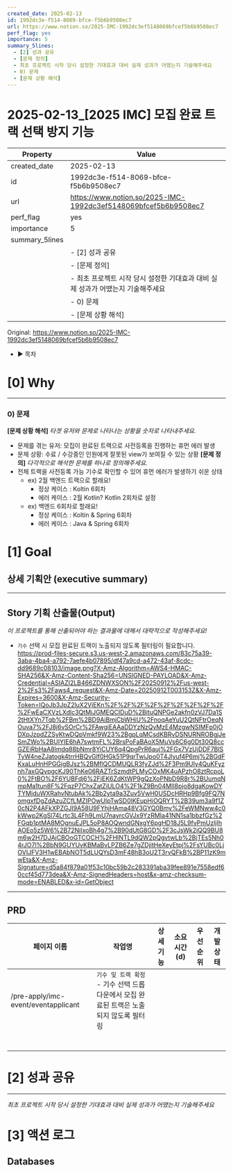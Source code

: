 ```yaml
---
created_date: 2025-02-13
id: 1992dc3e-f514-8069-bfce-f5b6b9508ec7
url: https://www.notion.so/2025-IMC-1992dc3ef5148069bfcef5b6b9508ec7
perf_flag: yes
importance: 5
summary_5lines:
  - [2] 성과 공유
  - [문제 정의]
  - 최초 프로젝트 시작 당시 설정한 기대효과 대비 실제 성과가 어땠는지 기술해주세요
  - 0) 문제
  - [문제 상황 해석]
---
```


# 2025-02-13_[2025 IMC] 모집 완료 트랙 선택 방지 기능

| Property | Value |
| --- | --- |
| created_date | 2025-02-13 |
| id | 1992dc3e-f514-8069-bfce-f5b6b9508ec7 |
| url | https://www.notion.so/2025-IMC-1992dc3ef5148069bfcef5b6b9508ec7 |
| perf_flag | yes |
| importance | 5 |
| summary_5lines | |
|  | - [2] 성과 공유 |
|  | - [문제 정의] |
|  | - 최초 프로젝트 시작 당시 설정한 기대효과 대비 실제 성과가 어땠는지 기술해주세요 |
|  | - 0) 문제 |
|  | - [문제 상황 해석] |

Original: https://www.notion.so/2025-IMC-1992dc3ef5148069bfcef5b6b9508ec7

- ▶ 목차

# [0] Why

---

### 0) 문제
**[문제 상황 해석]**
*타겟 유저와 문제로 나타나는 상황을 숫자로 나타내주세요.*
- 문제를 겪는 유저: 모집이 완료된 트랙으로 사전등록을 진행하는 휴먼 에러 발생
- 문제 상황: 수료 / 수강중인 인원에게 잘못된 view가 보여질 수 있는 상황
**[문제 정의]**
*다각적으로 해석한 문제를 하나로 정의해주세요.*
- 전체 트랙을 사전등록 가능 기수로 확인할 수 있어 휴먼 에러가 발생하기 쉬운 상태
  - ex) 2월 백엔드 트랙으로 할래요!
    - 정상 케이스 : Koltin 6회차
    - 에러 케이스 : 2월 Kotlin? Kotlin 2회차로 설정
  - ex) 백엔드 6회차로 할래요!
    - 정상 케이스 : Koltin & Spring 6회차
    - 에러 케이스 : Java & Spring 6회차

# [1] Goal

## 상세 기획안 (executive summary)

---

## Story 기획 산출물(Output)
*이 프로젝트를 통해 산출되어야 하는 결과물에 대해서 대략적으로 작성해주세요!*
- `기수` 선택 시 모집 완료된 트랙이 노출되지 않도록 필터링이 필요합니다.
https://prod-files-secure.s3.us-west-2.amazonaws.com/83c75a39-3aba-4ba4-a792-7aefe4b07895/df47a9cd-a472-43af-8cdc-dd9689c08103/image.png?X-Amz-Algorithm=AWS4-HMAC-SHA256&X-Amz-Content-Sha256=UNSIGNED-PAYLOAD&X-Amz-Credential=ASIAZI2LB466ZDNWXSON%2F20250912%2Fus-west-2%2Fs3%2Faws4_request&X-Amz-Date=20250912T003153Z&X-Amz-Expires=3600&X-Amz-Security-Token=IQoJb3JpZ2luX2VjEKn%2F%2F%2F%2F%2F%2F%2F%2F%2F%2FwEaCXVzLXdlc3QtMiJGMEQCIDuD%2BituQNPGe2akfn0zVJ7Da1S2tHtXYn7Tqb%2FBm%2BD9AiBmjCbWHiU%2FnoqAeYuU2QtNFtrOeqNOuva7%2FJ8j6vSOrCr%2FAwgiEAAaDDYzNzQyMzE4MzgwNSIMFp0jODXpJzpdZZSyKtwDQpVmkf9W23%2BgpLqMCsdKBRvDSNURNROBgjJeSmZWo%2BUIYIE6hA7swtmFL%2BrsPoFaBAoX5MuVs6C6g0Dt30Q8ccGZEiRbHaA8lmdq88bNmr8YiCUY6q4QpgPrR6auj%2FGx7VzUjDDF7BlSTyW4neZJatogk4trrHBQvGlf0HGk51P9qrTwiJpo0T4Jlyuf4P6mj%2BGdFKxaLuHnHPGGigBJsz%2BMflQCDMUQLR3fyZJd%2F3Pm9UIy4QuKFyznh7axGQvpgcKJ90ThKe06RAZTrSzmdtPLMyCOxMK4uAPzhO8ztRcpoL0%2FtBO%2F6YUBFdj6%2FiEK6ZdKtWP9gQzXoPNbD9R8r%2BUumqNmpMa1tun8F%2FqzP7ChxZatZiULO4%2F1kZ9Bn04MII8pjo8dgaKowDYTYMjduWXRahvNtubAk%2Bb2yta9a3Zuv5VwH0USDcHRHp9Bfg9FQ7NomgxfDgZdAzuZCfLMZIPOwUIpTwSD0lKEupHiOQRYT%2B39um3a9f1Z0cN2P4AFkXPZGJI9A58U9FYhjHAma48V3GYQ0Bmy%2FeWMNww4c0kWwp2KgSl74Lrtc3L4Fh9LmU7nayrcGVJx9YzRMIa41NN1sa1bbzfGz%2FGqb1ptMA8MOgnuEJPL5oP8AOQwndGNxgY6pgHD18J5L9fvPmUzljIhAOEo5z5W6%2B72NiIxoBh4g7%2B90dUtG8GD%2F3cJsWk2iQQ9BU8m6w2H7DJAjCBOoGTCOCH%2FHINTL9dQW2pQgvtwLb%2BjTEs5Nh04rJO7l%2BbN9GUYUvKBMaBvLPZB6Ze7gZDjitHeXeyEtpj%2FsYUBc0LjOVIJFV3H1wEBAbNOT5dLUQYsD3mF48hB3oU2T3rvQFkB%2BP11zK9mwEta&X-Amz-Signature=d5a84f879a01f53c10bc59b2c283391aba39fee891e7558edf60ccf45d773dea&X-Amz-SignedHeaders=host&x-amz-checksum-mode=ENABLED&x-id=GetObject

---

## PRD
| **페이지 이름** | **작업명** | **상세 기능** | **소요 시간(d)** | **우선순위** | **개발 상태** |
| --- | --- | --- | --- | --- | --- |
| /pre-apply/imc-event/eventapplicant | `기수 및 트랙 확정` - 기수 선택 드롭다운에서 모집 완료된 트랙은 노출되지 않도록 필터링 |  |  |  |  |
|  |  |  |  |  |  |
|  |  |  |  |  |  |
|  |  |  |  |  |  |
|  |  |  |  |  |  |
|  |  |  |  |  |  |
|  |  |  |  |  |  |
|  |  |  |  |  |  |

# [2] 성과 공유

---
*최초 프로젝트 시작 당시 설정한 기대효과 대비 실제 성과가 어땠는지 기술해주세요*

# [3] 액션 로그

## Databases
